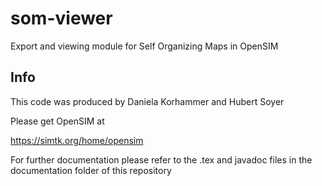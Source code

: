 som-viewer
==========

Export and viewing module for Self Organizing Maps in OpenSIM

Info
----

This code was produced by Daniela Korhammer and Hubert Soyer

Please get OpenSIM at

https://simtk.org/home/opensim

For further documentation please refer to the .tex and javadoc files in the documentation folder of this repository
